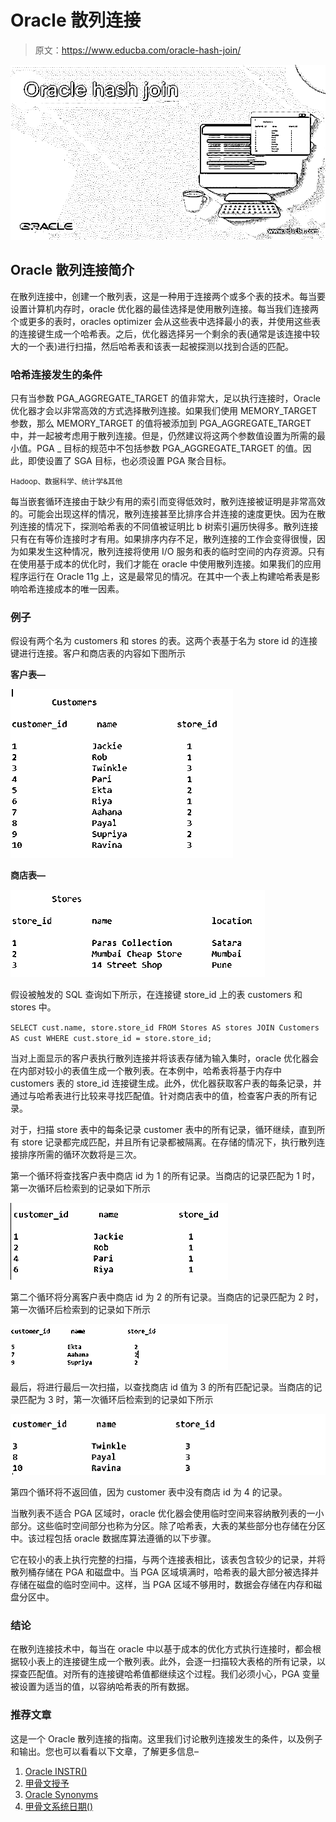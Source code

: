 # Oracle 散列连接

> 原文：<https://www.educba.com/oracle-hash-join/>

![Oracle hash join](img/16a5dfd7e603f656b33fa5a18ba7cfe0.png)



## Oracle 散列连接简介

在散列连接中，创建一个散列表，这是一种用于连接两个或多个表的技术。每当要设置计算机内存时，oracle 优化器的最佳选择是使用散列连接。每当我们连接两个或更多的表时，oracles optimizer 会从这些表中选择最小的表，并使用这些表的连接键生成一个哈希表。之后，优化器选择另一个剩余的表(通常是该连接中较大的一个表)进行扫描，然后哈希表和该表一起被探测以找到合适的匹配。

### 哈希连接发生的条件

只有当参数 PGA_AGGREGATE_TARGET 的值非常大，足以执行连接时，Oracle 优化器才会以非常高效的方式选择散列连接。如果我们使用 MEMORY_TARGET 参数，那么 MEMORY_TARGET 的值将被添加到 PGA_AGGREGATE_TARGET 中，并一起被考虑用于散列连接。但是，仍然建议将这两个参数值设置为所需的最小值。PGA _ 目标的规范中不包括参数 PGA_AGGREGATE_TARGET 的值。因此，即使设置了 SGA 目标，也必须设置 PGA 聚合目标。

<small>Hadoop、数据科学、统计学&其他</small>

每当嵌套循环连接由于缺少有用的索引而变得低效时，散列连接被证明是非常高效的。可能会出现这样的情况，散列连接甚至比排序合并连接的速度更快。因为在散列连接的情况下，探测哈希表的不同值被证明比 b 树索引遍历快得多。散列连接只有在有等价连接时才有用。如果排序内存不足，散列连接的工作会变得很慢，因为如果发生这种情况，散列连接将使用 I/O 服务和表的临时空间的内存资源。只有在使用基于成本的优化时，我们才能在 oracle 中使用散列连接。如果我们的应用程序运行在 Oracle 11g 上，这是最常见的情况。在其中一个表上构建哈希表是影响哈希连接成本的唯一因素。

### 例子

假设有两个名为 customers 和 stores 的表。这两个表基于名为 store id 的连接键进行连接。客户和商店表的内容如下图所示

**客户表—**

![Oracle hash join output 1](img/8eb895e0d33dfeaf0006c73f9be75c2f.png)



**商店表—**

![Oracle hash join output 2](img/d3da57e808d622f0b6d168fc84d414bf.png)



假设被触发的 SQL 查询如下所示，在连接键 store_id 上的表 customers 和 stores 中。

`SELECT cust.name, store.store_id
FROM Stores AS stores
JOIN Customers AS cust
WHERE cust.store_id = store.store_id;`

当对上面显示的客户表执行散列连接并将该表存储为输入集时，oracle 优化器会在内部对较小的表值生成一个散列表。在本例中，哈希表将基于内存中 customers 表的 store_id 连接键生成。此外，优化器获取客户表的每条记录，并通过与哈希表进行比较来寻找匹配值。针对商店表中的值，检查客户表的所有记录。

对于，扫描 store 表中的每条记录 customer 表中的所有记录，循环继续，直到所有 store 记录都完成匹配，并且所有记录都被隔离。在存储的情况下，执行散列连接排序所需的循环次数将是三次。

第一个循环将查找客户表中商店 id 为 1 的所有记录。当商店的记录匹配为 1 时，第一次循环后检索到的记录如下所示

![Oracle hash join output 3](img/0059f7191e54768fbcd41cfa4415470d.png)



第二个循环将分离客户表中商店 id 为 2 的所有记录。当商店的记录匹配为 2 时，第一次循环后检索到的记录如下所示

![output 3](img/a4a4aec3a0ea8b5959cbed3a95ba1804.png)



最后，将进行最后一次扫描，以查找商店 id 值为 3 的所有匹配记录。当商店的记录匹配为 3 时，第一次循环后检索到的记录如下所示

![output 5](img/1a9b23e47d44e1d4575287a0d9da5162.png)



第四个循环将不返回值，因为 customer 表中没有商店 id 为 4 的记录。

当散列表不适合 PGA 区域时，oracle 优化器会使用临时空间来容纳散列表的一小部分。这些临时空间部分也称为分区。除了哈希表，大表的某些部分也存储在分区中。该过程包括 oracle 数据库算法遵循的以下步骤。

它在较小的表上执行完整的扫描，与两个连接表相比，该表包含较少的记录，并将散列桶存储在 PGA 和磁盘中。当 PGA 区域填满时，哈希表的最大部分被选择并存储在磁盘的临时空间中。这样，当 PGA 区域不够用时，数据会存储在内存和磁盘分区中。

### 结论

在散列连接技术中，每当在 oracle 中以基于成本的优化方式执行连接时，都会根据较小表上的连接键生成一个散列表。此外，会逐一扫描较大表格的所有记录，以探查匹配值。对所有的连接键哈希值都继续这个过程。我们必须小心，PGA 变量被设置为适当的值，以容纳哈希表的所有数据。

### 推荐文章

这是一个 Oracle 散列连接的指南。这里我们讨论散列连接发生的条件，以及例子和输出。您也可以看看以下文章，了解更多信息–

1.  [Oracle INSTR()](https://www.educba.com/oracle-instr/)
2.  [甲骨文授予](https://www.educba.com/oracle-grant/)
3.  [Oracle Synonyms](https://www.educba.com/oracle-synonyms/)
4.  [甲骨文系统日期()](https://www.educba.com/oracle-sysdate/)





